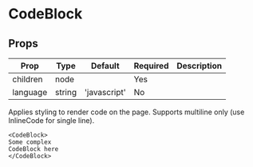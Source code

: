 CodeBlock
=========


Props
-----
Prop                  | Type     | Default                   | Required | Description
--------------------- | -------- | ------------------------- | -------- | -----------
children|node||Yes|
language|string|'javascript'|No|

Applies styling to render code on the page. Supports multiline only (use InlineCode for single line).

```
<CodeBlock>
Some complex
CodeBlock here
</CodeBlock>
```
